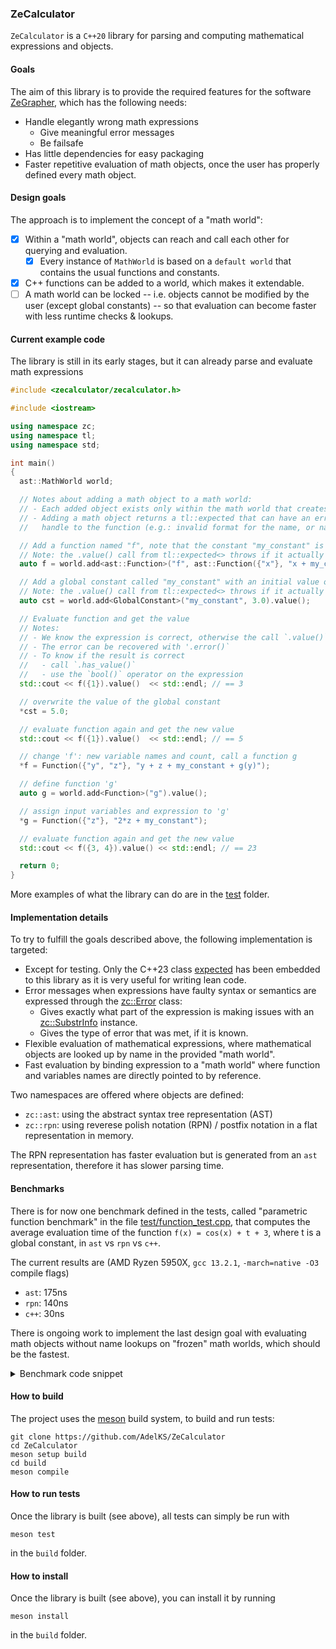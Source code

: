 ### ZeCalculator

`ZeCalculator` is a `C++20` library for parsing and computing mathematical expressions and objects.

#### Goals
The aim of this library is to provide the required features for the software [ZeGrapher](https://github.com/AdelKS/ZeGrapher), which has the following needs:
- Handle elegantly wrong math expressions
  - Give meaningful error messages
  - Be failsafe
- Has little dependencies for easy packaging
- Faster repetitive evaluation of math objects, once the user has properly defined every math object.

#### Design goals
The approach is to implement the concept of a "math world":
- [x] Within a "math world", objects can reach and call each other for querying and evaluation.
  - [x] Every instance of `MathWorld` is based on a `default world` that contains the usual functions and constants.
- [x] C++ functions can be added to a world, which makes it extendable.
- [ ]  A math world can be locked -- i.e. objects cannot be modified by the user (except global constants) -- so that evaluation can become faster with less runtime checks & lookups.

#### Current example code

The library is still in its early stages, but it can already parse and evaluate math expressions
```c++
#include <zecalculator/zecalculator.h>

#include <iostream>

using namespace zc;
using namespace tl;
using namespace std;

int main()
{
  ast::MathWorld world;

  // Notes about adding a math object to a math world:
  // - Each added object exists only within the math world that creates it
  // - Adding a math object returns a tl::expected that can have an error instead of the
  //   handle to the function (e.g.: invalid format for the name, or name is already taken)

  // Add a function named "f", note that the constant "my_constant" is only defined after
  // Note: the .value() call from tl::expected<> throws if it actually hold an error
  auto f = world.add<ast::Function>("f", ast::Function({"x"}, "x + my_constant + cos(math::pi)")).value();

  // Add a global constant called "my_constant" with an initial value of 3.0
  // Note: the .value() call from tl::expected<> throws if it actually hold an error
  auto cst = world.add<GlobalConstant>("my_constant", 3.0).value();

  // Evaluate function and get the value
  // Notes:
  // - We know the expression is correct, otherwise the call `.value()` will throw
  // - The error can be recovered with '.error()`
  // - To know if the result is correct
  //   - call `.has_value()`
  //   - use the `bool()` operator on the expression
  std::cout << f({1}).value()  << std::endl; // == 3

  // overwrite the value of the global constant
  *cst = 5.0;

  // evaluate function again and get the new value
  std::cout << f({1}).value()  << std::endl; // == 5

  // change 'f': new variable names and count, call a function g
  *f = Function({"y", "z"}, "y + z + my_constant + g(y)");

  // define function 'g'
  auto g = world.add<Function>("g").value();

  // assign input variables and expression to 'g'
  *g = Function({"z"}, "2*z + my_constant");

  // evaluate function again and get the new value
  std::cout << f({3, 4}).value() << std::endl; // == 23

  return 0;
}
```

More examples of what the library can do are in the [test](./test/) folder.

#### Implementation details
To try to fulfill the goals described above, the following implementation is targeted:
- Except for testing. Only the C++23 class [expected](https://github.com/TartanLlama/expected) has been embedded to this library as it is very useful for writing lean code.
- Error messages when expressions have faulty syntax or semantics are expressed through the [zc::Error](include/zecalculator/error.h) class:
  - Gives exactly what part of the expression is making issues with an [zc::SubstrInfo](include/zecalculator/utils/substr_info.h) instance.
  - Gives the type of error that was met, if it is known.
- Flexible evaluation of mathematical expressions, where mathematical objects are looked up by name in the provided "math world".
- Fast evaluation by binding expression to a "math world" where function and variables names are directly pointed to by reference.


Two namespaces are offered where objects are defined:
- `zc::ast`: using the abstract syntax tree representation (AST)
- `zc::rpn`: using reverese polish notation (RPN) / postfix notation in a flat representation in memory.

The RPN representation has faster evaluation but is generated from an `ast` representation, therefore it has slower parsing time.

#### Benchmarks
There is for now one benchmark defined in the tests, called "parametric function benchmark" in the file [test/function_test.cpp](test/function_test.cpp), that computes the average evaluation time of the function `f(x) = cos(x) + t + 3`, where t is a global constant, in `ast` vs `rpn` vs `c++`.

The current results are (AMD Ryzen 5950X, `gcc 13.2.1`, `-march=native -O3` compile flags)
- `ast`: 175ns
- `rpn`: 140ns
- `c++`: 30ns

There is ongoing work to implement the last design goal with evaluating math objects without name lookups on "frozen" math worlds, which should be the fastest.

<details>

<summary>Benchmark code snippet</summary>

```c++
 "parametric function benchmark"_test = []<class StructType>()
  {
    {
      constexpr parsing::Type type = std::is_same_v<StructType, AST_TEST> ? parsing::AST : parsing::RPN;
      constexpr std::string_view data_type_str_v = std::is_same_v<StructType, AST_TEST> ? "AST" : "RPN";

      MathWorld<type> world;
      auto f = world.add("f", Function<type> ({"x"}, "cos(x) + t + 3")).value();
      auto t = world.add("t", GlobalConstant(0)).value();

      double x = 0;
      auto begin = high_resolution_clock::now();
      double res = 0;
      size_t iterations = 0;
      while (high_resolution_clock::now() - begin < 1s)
      {
        res += f({x}).value();
        iterations++;
        x++;
        t->value++;
      }
      auto end = high_resolution_clock::now();
      std::cout << "Avg zc::Function<" << data_type_str_v << "> eval time: "
                << duration_cast<nanoseconds>((end - begin) / iterations).count() << "ns"
                << std::endl;
      std::cout << "dummy val: " << res << std::endl;
    }
    {
      double cpp_t = 0;
      auto cpp_f = [&](double x) {
        return cos(x) + cpp_t + 3;
      };

      double x = 0;
      auto begin = high_resolution_clock::now();
      double res = 0;
      size_t iterations = 0;
      while (high_resolution_clock::now() - begin < 1s)
      {
        res += cpp_f(x);
        iterations++;
        x++;
        cpp_t++;
      }
      auto end = high_resolution_clock::now();
      std::cout << "Avg C++ function eval time: " << duration_cast<nanoseconds>((end - begin)/iterations).count() << "ns" << std::endl;
      std::cout << "dummy val: " << res << std::endl;

    }

  } | std::tuple<AST_TEST, RPN_TEST>{};
```

</details>

#### How to build

The project uses the [meson](mesonbuild.com/) build system, to build and run tests:
```shell
git clone https://github.com/AdelKS/ZeCalculator
cd ZeCalculator
meson setup build
cd build
meson compile
```

#### How to run tests
Once the library is built (see above), all tests can simply be run with
```
meson test
```
in the `build` folder.

#### How to install
Once the library is built (see above), you can install it by running
```
meson install
```
in the `build` folder.
